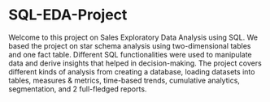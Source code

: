 # SQL-EDA-Project
Welcome to this project on Sales Exploratory Data Analysis using SQL. We based the project on star schema analysis using two-dimensional tables and one fact table. Different SQL functionalities were used to manipulate data and derive insights that helped in decision-making. 
The project covers different kinds of analysis from creating a database, loading datasets into tables, measures & metrics, time-based trends, cumulative analytics, segmentation, and 2 full-fledged reports.
